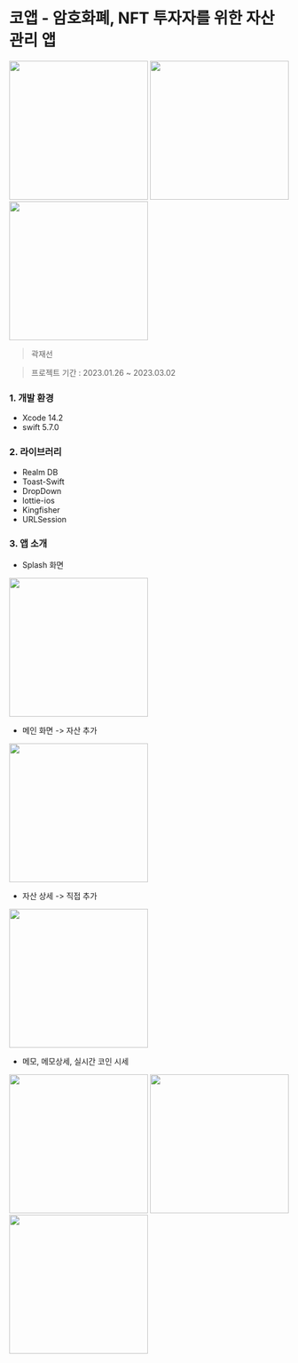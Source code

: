 # 코앱 - 암호화폐, NFT 투자자를 위한 자산관리 앱

<p>
<img width="250" src="https://user-images.githubusercontent.com/68904961/224221728-12518933-165e-43ba-8e2a-bf92a381bf19.png"/>
<img width="250" src="https://user-images.githubusercontent.com/68904961/224221732-80183c4d-cb1f-4dc0-b36a-57334ceb3569.png"/>  
<img width="250" src="https://user-images.githubusercontent.com/68904961/224221734-324bedb6-e29e-416a-bf1a-db48668411f5.png"/>  
</p>

> 곽재선
> 

> 프로젝트 기간 : 2023.01.26 ~ 2023.03.02
> 

### 1. 개발 환경

- Xcode 14.2
- swift 5.7.0

### 2. 라이브러리

- Realm DB
- Toast-Swift
- DropDown
- lottie-ios
- Kingfisher
- URLSession

### 3. 앱 소개

- Splash 화면
<img width="250" src="https://user-images.githubusercontent.com/68904961/224220891-905ca96b-2da9-4122-ac0f-69b33c2951ec.gif"/>

<br>

- 메인 화면 -> 자산 추가
<img width="250" src="https://user-images.githubusercontent.com/68904961/224220921-e8df79d6-3926-4155-9b22-75430e3b310d.gif"/>
<br>

- 자산 상세 -> 직접 추가
<img width="250" src="https://user-images.githubusercontent.com/68904961/224220931-85b1615c-6940-4dcd-b5f2-2d38ba7d26e2.gif"/>
<br>

- 메모, 메모상세, 실시간 코인 시세
<p>
<img width="250" src="https://user-images.githubusercontent.com/68904961/224221728-12518933-165e-43ba-8e2a-bf92a381bf19.png"/>
<img width="250" src="https://user-images.githubusercontent.com/68904961/224221732-80183c4d-cb1f-4dc0-b36a-57334ceb3569.png"/>  
<img width="250" src="https://user-images.githubusercontent.com/68904961/224221734-324bedb6-e29e-416a-bf1a-db48668411f5.png"/>  
</p>

<br>

